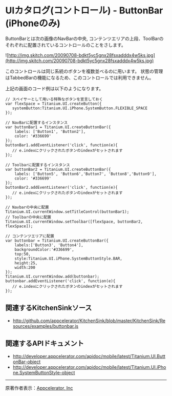 # UIカタログ(コントロール) - ButtonBar (iPhoneのみ) #
ButtonBarとは次の画像のNavBarの中央, コンテンツエリアの上段、ToolBarのそれぞれに配置されているコントロールのことをさします。

![http://img.skitch.com/20090708-bdkt5yc5gnx28fsxadddx4w5ks.jpg](http://img.skitch.com/20090708-bdkt5yc5gnx28fsxadddx4w5ks.jpg)

このコントロールは同じ系統のボタンを複数並べるのに用います。
状態の管理はTabbedBarの機能になるため、このコントロールでは利用できません。

上記の画面のコード例は以下のようになります。
```
// スペイサーとして用いる特殊なボタンを宣言しておく
var flexSpace = Titanium.UI.createButton({
   systemButton:Titanium.UI.iPhone.SystemButton.FLEXIBLE_SPACE
});

// NavBarに配置するインスタンス
var buttonBar1 = Titanium.UI.createButtonBar({
    labels: ['Button1', 'Button2'],
    color: '#336699'
});
buttonBar1.addEventListener('click', function(e){
   // e.indexにクリックされたボタンのindexがセットされます
});

// Toolbarに配置するインスタンス
var buttonBar2 = Titanium.UI.createButtonBar({
    labels: ['Button5', 'Button6','Button7', 'Button8','Button9'],
    color: '#336699'
});
buttonBar2.addEventListener('click', function(e){
   // e.indexにクリックされたボタンのindexがセットされます
});

// Navbarの中央に配置
Titanium.UI.currentWindow.setTitleControl(buttonBar1);
// Toolbarの中央に配置
Titanium.UI.currentWindow.setToolbar([flexSpace, buttonBar2, flexSpace]);

// コンテンツエリアに配置
var buttonbar = Titanium.UI.createButtonBar({
    labels:['Button3', 'Button4'],
    backgroundColor:'#336699',
    top:50,
    style:Titanium.UI.iPhone.SystemButtonStyle.BAR,
    height:25,
    width:200
});
Titanium.UI.currentWindow.add(buttonbar);
buttonbar.addEventListener('click', function(e){
   // e.indexにクリックされたボタンのindexがセットされます
});
```


## 関連するKitchenSinkソース ##

  * http://github.com/appcelerator/KitchenSink/blob/master/KitchenSink/Resources/examples/buttonbar.js

## 関連するAPIドキュメント ##
  * http://developer.appcelerator.com/apidoc/mobile/latest/Titanium.UI.ButtonBar-object
  * http://developer.appcelerator.com/apidoc/mobile/latest/Titanium.UI.iPhone.SystemButtonStyle-object


---

原著作者表示：[Appcelerator, Inc](http://www.appcelerator.com/)